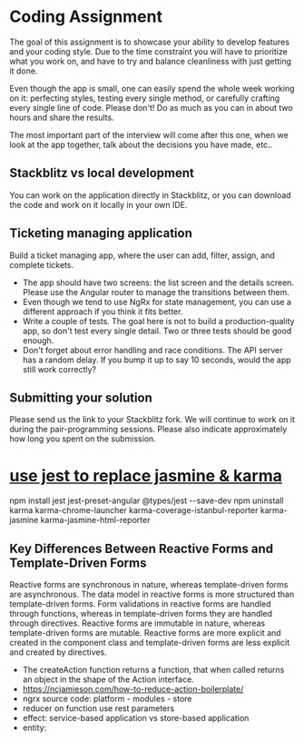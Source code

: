# Coding Assignment

The goal of this assignment is to showcase your ability to develop features and your coding style. Due to the time constraint you will have to prioritize what you work on, and have to try and balance cleanliness with just getting it done.

Even though the app is small, one can easily spend the whole week working on it: perfecting styles, testing every single method, or carefully crafting every single line of code. Please don't! Do as much as you can in about two hours and share the results.

The most important part of the interview will come after this one, when we look at the app together, talk about the decisions you have made, etc..

## Stackblitz vs local development

You can work on the application directly in Stackblitz, or you can download the code and work on it locally in your own IDE.

## Ticketing managing application

Build a ticket managing app, where the user can add, filter, assign, and complete tickets.

- The app should have two screens: the list screen and the details screen. Please use the Angular router to manage the transitions between them.
- Even though we tend to use NgRx for state management, you can use a different approach if you think it fits better.
- Write a couple of tests. The goal here is not to build a production-quality app, so don't test every single detail. Two or three tests should be good enough.
- Don't forget about error handling and race conditions. The API server has a random delay. If you bump it up to say 10 seconds, would the app still work correctly?

## Submitting your solution

Please send us the link to your Stackblitz fork. We will continue to work on it during the pair-programming sessions. Please also indicate approximately how long you spent on the submission.

# [use jest to replace jasmine & karma](https://itnext.io/angular-testing-series-how-to-add-jest-to-angular-project-smoothly-afffd77cc1cb)

npm install jest jest-preset-angular @types/jest --save-dev
npm uninstall karma karma-chrome-launcher karma-coverage-istanbul-reporter karma-jasmine karma-jasmine-html-reporter

## Key Differences Between Reactive Forms and Template-Driven Forms

Reactive forms are synchronous in nature, whereas template-driven forms are asynchronous.
The data model in reactive forms is more structured than template-driven forms.
Form validations in reactive forms are handled through functions, whereas in template-driven forms they are handled through directives.
Reactive forms are immutable in nature, whereas template-driven forms are mutable.
Reactive forms are more explicit and created in the component class and template-driven forms are less explicit and created by directives.

- The createAction function returns a function, that when called returns an object in the shape of the Action interface.
- https://ncjamieson.com/how-to-reduce-action-boilerplate/
 - ngrx source code: platform - modules - store
 - reducer on function use rest parameters
 - effect: service-based application vs store-based application
 - entity: